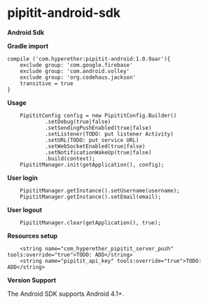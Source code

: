 # pipitit-android-sdk

**Android Sdk**

**Gradle import**

    compile ('com.hyperether:pipitit-android:1.0.9aar'){
        exclude group: 'com.google.firebase'
        exclude group: 'com.android.volley'
        exclude group: 'org.codehaus.jackson'
        transitive = true
    }

**Usage**

        PipititConfig config = new PipititConfig.Builder()
                .setDebug(true|false)
                .setSendingPushEnabled(true|false)
                .setListener(TODO: put listener Activity)
                .setURL(TODO: put service URL)
                .setWebSocketEnabled(true|false)
                .setNotificationWakeUp(true|false)
                .build(context);
        PipititManager.init(getApplication(), config);

**User login**

        PipititManager.getInstance().setUsername(username);
        PipititManager.getInstance().setEmail(email);
            
**User logout**

        PipititManager.clear(getApplication(), true);
            
**Resources setup**

        <string name="com_hyperether_pipitit_server_push" tools:override="true">TODO: ADD</string>
        <string name="pipitit_api_key" tools:override="true">TODO: ADD</string>
            
**Version Support**
            
The Android SDK supports Android 4.1+.


            